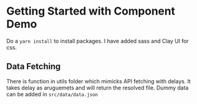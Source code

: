 # Getting Started with Component Demo

Do a `yarn install` to install packages. I have added sass and Clay UI for css.

## Data Fetching

There is function in utils folder which mimicks API fetching with delays. It takes delay as aruguemets and will return the resolved file. Dummy data can be added in `src/data/data.json`
